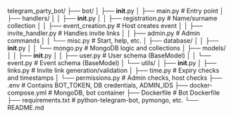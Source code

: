 telegram_party_bot/
├── bot/
│   ├── __init__.py
│   ├── main.py               # Entry point
│   ├── handlers/
│   │   ├── __init__.py
│   │   ├── registration.py   # Name/surname collection
│   │   ├── event_creation.py # Host creates event
│   │   ├── invite_handler.py # Handles invite links
│   │   ├── admin.py          # Admin commands
│   │   └── misc.py           # Start, help, etc.
│   ├── database/
│   │   ├── __init__.py
│   │   └── mongo.py          # MongoDB logic and collections
│   ├── models/
│   │   ├── __init__.py
│   │   ├── user.py           # User schema (BaseModel)
│   │   └── event.py          # Event schema (BaseModel)
│   └── utils/
│       ├── __init__.py
│       ├── links.py          # Invite link generation/validation
│       ├── time.py           # Expiry checks and timestamps
│       └── permissions.py    # Admin checks, host checks
├── .env                      # Contains BOT_TOKEN, DB credentials, ADMIN_IDS
├── docker-compose.yml       # MongoDB, bot container
├── Dockerfile               # Bot Dockerfile
├── requirements.txt         # python-telegram-bot, pymongo, etc.
└── README.md
